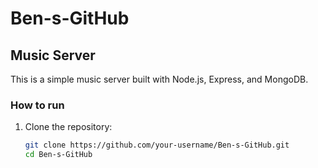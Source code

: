 # Ben-s-GitHub
## Music Server

This is a simple music server built with Node.js, Express, and MongoDB.

### How to run

1. Clone the repository:
   ```sh
   git clone https://github.com/your-username/Ben-s-GitHub.git
   cd Ben-s-GitHub